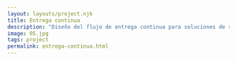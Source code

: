```yaml
---
layout: layouts/project.njk
title: Entrega continua
description: "Diseño del flujo de entrega continua para soluciones de software basadas en servicios cloud. Implmentacion de prácticas ágiles en equipos de distintas áreas de negocio basadasa en el control de versiones centralizado y la integración con herramientas DevOps."
image: 05.jpg
tags: project
permalink: entrega-continua.html
---
```

